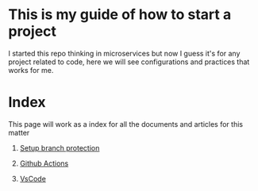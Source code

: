 # This is my guide of how to start a project

I started this repo thinking in microservices but now I guess it's for any project related to code, here we will see configurations and practices that works for me.

# Index

This page will work as a index for all the documents and articles for this matter

1. [Setup branch protection](setup-branch-protection.md)

2. [Github Actions](github-actions.md)

3. [VsCode](vscode.md)
